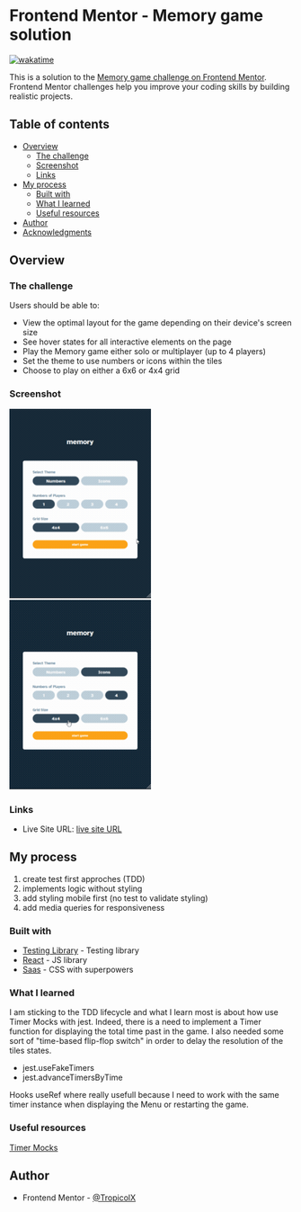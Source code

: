 # Frontend Mentor - Memory game solution

[![wakatime](https://wakatime.com/badge/github/JConan/memory-game-challenge.svg)](https://wakatime.com/badge/github/JConan/memory-game-challenge)

This is a solution to the [Memory game challenge on Frontend Mentor](https://www.frontendmentor.io/challenges/memory-game-vse4WFPvM). Frontend Mentor challenges help you improve your coding skills by building realistic projects.

## Table of contents

-   [Overview](#overview)
    -   [The challenge](#the-challenge)
    -   [Screenshot](#screenshot)
    -   [Links](#links)
-   [My process](#my-process)
    -   [Built with](#built-with)
    -   [What I learned](#what-i-learned)
    -   [Useful resources](#useful-resources)
-   [Author](#author)
-   [Acknowledgments](#acknowledgments)

## Overview

### The challenge

Users should be able to:

-   View the optimal layout for the game depending on their device's screen size
-   See hover states for all interactive elements on the page
-   Play the Memory game either solo or multiplayer (up to 4 players)
-   Set the theme to use numbers or icons within the tiles
-   Choose to play on either a 6x6 or 4x4 grid

### Screenshot

![demo](./images/memory-challenge-small.gif) ![demo](./images/memory-challenge-2-small.gif)

### Links

-   Live Site URL: [live site URL](https://#/)

## My process

1. create test first approches (TDD)
2. implements logic without styling
3. add styling mobile first (no test to validate styling)
4. add media queries for responsiveness

### Built with

-   [Testing Library](https://testing-library.com/) - Testing library
-   [React](https://reactjs.org/) - JS library
-   [Saas](https://sass-lang.com/) - CSS with superpowers

### What I learned

I am sticking to the TDD lifecycle and what I learn most is about how use Timer Mocks with jest.
Indeed, there is a need to implement a Timer function for displaying the total time past in the game.
I also needed some sort of "time-based flip-flop switch" in order to delay the resolution of the tiles states.

-   jest.useFakeTimers
-   jest.advanceTimersByTime

Hooks useRef where really usefull because I need to work with the same timer instance when displaying the Menu or restarting the game.

### Useful resources

[Timer Mocks](https://jestjs.io/docs/timer-mocks)

## Author

-   Frontend Mentor - [@TropicolX](https://www.frontendmentor.io/profile/#)
